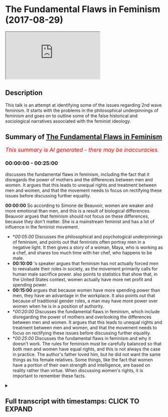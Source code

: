 # The Fundamental Flaws in Feminism (2017-08-29)

<iframe loading='lazy' src='https://www.youtube.com/embed/IKhIeCF1kPY'></iframe>

## Description

This talk is an attempt at identifying some of the issues regarding 2nd wave feminism. It starts with the problems in the  philosophical underpinnings of feminism and goes on to outline some of the false historical and sociological narratives associated with the feminist ideology.

## Summary of [The Fundamental Flaws in Feminism](https://www.youtube.com/watch?v=IKhIeCF1kPY)


*<span style="color:red; font-size:125%">This summary is AI generated - there may be inaccuracies</span>. [](/)*

### <a onclick="modifyYTiframeseektime('0')">00:00:00</a> - <a onclick="modifyYTiframeseektime('1500')">00:25:00</a>

 discusses the fundamental flaws in feminism, including the fact that it disregards the power of mothers and the differences between men and women. It argues that this leads to unequal rights and treatment between men and women, and that the movement needs to focus on rectifying these issues before discussing further equality.

**<a onclick="modifyYTiframeseektime('0')">00:00:00</a>** So according to Simone de Beauvoir, women are weaker and more emotional than men, and this is a result of biological differences. Beauvoir argues that feminism should not focus on these differences, because they don't matter. She is a mainstream feminist and has a lot of influence in the feminist movement.
* **<a onclick="modifyYTiframeseektime('300')">00:05:00</a>* Discusses the philosophical and psychological underpinnings of feminism, and points out that feminists often portray men in a negative light. It then gives a story of a woman, Maya, who is working as a chef, and shares too much time with her chef, who happens to be male.
* **<a onclick="modifyYTiframeseektime('600')">00:10:00</a>** 's speaker argues that feminism has not actually forced men to reevaluate their roles in society, as the movement primarily calls for human male sacrifice power. also points to statistics that show that, in the United States context, women actually have more net profit and spending power.
* **<a onclick="modifyYTiframeseektime('900')">00:15:00</a>**  argues that because women have more spending power than men, they have an advantage in the workplace. It also points out that because of traditional gender roles, a man may have more power over women when he is in a position of authority.
* **<a onclick="modifyYTiframeseektime('1200')">00:20:00</a>* Discusses the fundamental flaws in feminism, which include disregarding the power of mothers and overlooking the differences between men and women. It argues that this leads to unequal rights and treatment between men and women, and that the movement needs to focus on rectifying these issues before discussing further equality.
* **<a onclick="modifyYTiframeseektime('1500')">00:25:00</a>* Discusses the fundamental flaws in feminism and why it doesn't work. The rules for feminism must be carefully balanced so that both men and women have equal rights, and this is not always the case in practice. The author's father loved him, but he did not want the same things as his female relatives. Some things, like the fact that women have a portion of their own strength and intelligence, are based on reality rather than virtue. When discussing women's rights, it is important to remember these facts.

<details><summary><h2>Full transcript with timestamps: CLICK TO EXPAND</h2></summary>

<a onclick="modifyYTiframeseektime('3')">0:00:03</a> so me also that he would you be  
<a onclick="modifyYTiframeseektime('9')">0:00:09</a> Authority Sweden is the most we're here  
<a onclick="modifyYTiframeseektime('13')">0:00:13</a> in Sweden obviously and it's the most  
<a onclick="modifyYTiframeseektime('15')">0:00:15</a> feministic country in the world  
<a onclick="modifyYTiframeseektime('17')">0:00:17</a> according to statistics let me just do  
<a onclick="modifyYTiframeseektime('18')">0:00:18</a> this as a matter of try to see what's  
<a onclick="modifyYTiframeseektime('22')">0:00:22</a> going on here put your hands up with  
<a onclick="modifyYTiframeseektime('24')">0:00:24</a> your families let's just okay let's get  
<a onclick="modifyYTiframeseektime('35')">0:00:35</a> started but I'm gonna read something out  
<a onclick="modifyYTiframeseektime('37')">0:00:37</a> ladies and gentlemen and we'll read  
<a onclick="modifyYTiframeseektime('40')">0:00:40</a> something now what I want you guys to do  
<a onclick="modifyYTiframeseektime('43')">0:00:43</a> are we to pay attention and I want you  
<a onclick="modifyYTiframeseektime('47')">0:00:47</a> to tell me whether you think what I'm  
<a onclick="modifyYTiframeseektime('49')">0:00:49</a> about to read out is sexist or not yeah  
<a onclick="modifyYTiframeseektime('52')">0:00:52</a> according to feminism are put into your  
<a onclick="modifyYTiframeseektime('53')">0:00:53</a> belief of feminism if you think I'm  
<a onclick="modifyYTiframeseektime('56')">0:00:56</a> about to read out a second story read  
<a onclick="modifyYTiframeseektime('57')">0:00:57</a> out if I say woman is more emotional  
<a onclick="modifyYTiframeseektime('63')">0:01:03</a> woman is more emotional nervous and  
<a onclick="modifyYTiframeseektime('67')">0:01:07</a> irritable and usually can manifest  
<a onclick="modifyYTiframeseektime('70')">0:01:10</a> serious psychological problems woman  
<a onclick="modifyYTiframeseektime('75')">0:01:15</a> have hormones which mean they are more  
<a onclick="modifyYTiframeseektime('77')">0:01:17</a> which way they have more stability and  
<a onclick="modifyYTiframeseektime('80')">0:01:20</a> less control make them more emotional  
<a onclick="modifyYTiframeseektime('83')">0:01:23</a> which is directly linked to vascular  
<a onclick="modifyYTiframeseektime('85')">0:01:25</a> variations palpitations redness and so  
<a onclick="modifyYTiframeseektime('89')">0:01:29</a> on and they are thus subject to  
<a onclick="modifyYTiframeseektime('91')">0:01:31</a> convulsive attacks Tears  
<a onclick="modifyYTiframeseektime('93')">0:01:33</a> nervous laughter hysterics woman is  
<a onclick="modifyYTiframeseektime('96')">0:01:36</a> weaker than man she has less muscular  
<a onclick="modifyYTiframeseektime('100')">0:01:40</a> strength fewer red blood cells a lesser  
<a onclick="modifyYTiframeseektime('103')">0:01:43</a> respiratory capacity she runs less  
<a onclick="modifyYTiframeseektime('106')">0:01:46</a> quickly lift  
<a onclick="modifyYTiframeseektime('108')">0:01:48</a> heavy weights there is practically no  
<a onclick="modifyYTiframeseektime('110')">0:01:50</a> sport in which she can compete with him  
<a onclick="modifyYTiframeseektime('113')">0:01:53</a> she cannot enter a fight with a man  
<a onclick="modifyYTiframeseektime('117')">0:01:57</a> added to that is instability lack of  
<a onclick="modifyYTiframeseektime('120')">0:02:00</a> control and fragility that we discussed  
<a onclick="modifyYTiframeseektime('125')">0:02:05</a> these are facts her grasp of the world  
<a onclick="modifyYTiframeseektime('129')">0:02:09</a> is thus more limited  
<a onclick="modifyYTiframeseektime('133')">0:02:13</a> chassé less firmness and perseverance in  
<a onclick="modifyYTiframeseektime('136')">0:02:16</a> the projects that she is also less able  
<a onclick="modifyYTiframeseektime('139')">0:02:19</a> to carry out my sense of my business  
<a onclick="modifyYTiframeseektime('142')">0:02:22</a> it sounds one as be honest it sounds  
<a onclick="modifyYTiframeseektime('145')">0:02:25</a> from a feministic perspective very  
<a onclick="modifyYTiframeseektime('147')">0:02:27</a> sexist but when you see who wrote this  
<a onclick="modifyYTiframeseektime('150')">0:02:30</a> it becomes quite interesting because the  
<a onclick="modifyYTiframeseektime('153')">0:02:33</a> person who wrote these things is Simone  
<a onclick="modifyYTiframeseektime('157')">0:02:37</a> de Beauvoir who wrote a book called the  
<a onclick="modifyYTiframeseektime('159')">0:02:39</a> second sex which is a French book which  
<a onclick="modifyYTiframeseektime('161')">0:02:41</a> is translated into many different  
<a onclick="modifyYTiframeseektime('163')">0:02:43</a> languages in 1949 sure Isis from page 42  
<a onclick="modifyYTiframeseektime('167')">0:02:47</a> to 46 47 you can look at this yourself  
<a onclick="modifyYTiframeseektime('169')">0:02:49</a> she's a feminist in fact not only any  
<a onclick="modifyYTiframeseektime('170')">0:02:50</a> feminists and not radical feminists for  
<a onclick="modifyYTiframeseektime('173')">0:02:53</a> she is a mainstream feminist which not  
<a onclick="modifyYTiframeseektime('177')">0:02:57</a> only laid the groundwork for other  
<a onclick="modifyYTiframeseektime('182')">0:03:02</a> feminists to come but she led thus the  
<a onclick="modifyYTiframeseektime('186')">0:03:06</a> erotic one philosophical underpinnings  
<a onclick="modifyYTiframeseektime('188')">0:03:08</a> of you could say even all of feminism in  
<a onclick="modifyYTiframeseektime('191')">0:03:11</a> a second way she is very very  
<a onclick="modifyYTiframeseektime('193')">0:03:13</a> influential in the feminist movement so  
<a onclick="modifyYTiframeseektime('195')">0:03:15</a> why would she say these things I mean it  
<a onclick="modifyYTiframeseektime('197')">0:03:17</a> sounds like she's going against women in  
<a onclick="modifyYTiframeseektime('199')">0:03:19</a> if I said this as a man and not promised  
<a onclick="modifyYTiframeseektime('202')">0:03:22</a> or qualified the fact that it was a  
<a onclick="modifyYTiframeseektime('204')">0:03:24</a> woman who said it was actually a main  
<a onclick="modifyYTiframeseektime('206')">0:03:26</a> feminist I could be attacked but the  
<a onclick="modifyYTiframeseektime('209')">0:03:29</a> reason why she says this and her  
<a onclick="modifyYTiframeseektime('211')">0:03:31</a> argument is as follows am how argument  
<a onclick="modifyYTiframeseektime('216')">0:03:36</a> is yes and this is the argument of  
<a onclick="modifyYTiframeseektime('218')">0:03:38</a> feminism okay the argument is yes there  
<a onclick="modifyYTiframeseektime('222')">0:03:42</a> are biological differences between men  
<a onclick="modifyYTiframeseektime('224')">0:03:44</a> and women we agree men are stronger  
<a onclick="modifyYTiframeseektime('226')">0:03:46</a> women are more emotional we understand  
<a onclick="modifyYTiframeseektime('229')">0:03:49</a> that for the most part is a true  
<a onclick="modifyYTiframeseektime('231')">0:03:51</a> statement she says we know that but her  
<a onclick="modifyYTiframeseektime('233')">0:03:53</a> argument is as follows ladies and  
<a onclick="modifyYTiframeseektime('234')">0:03:54</a> gentlemen you must know the  
<a onclick="modifyYTiframeseektime('237')">0:03:57</a> or feminism especially second wave  
<a onclick="modifyYTiframeseektime('239')">0:03:59</a> feminism the argument yes there are  
<a onclick="modifyYTiframeseektime('241')">0:04:01</a> differences however it doesn't matter  
<a onclick="modifyYTiframeseektime('246')">0:04:06</a> this is basically the other and why  
<a onclick="modifyYTiframeseektime('249')">0:04:09</a> doesn't it matter okay  
<a onclick="modifyYTiframeseektime('250')">0:04:10</a> the feminists will argue and this is  
<a onclick="modifyYTiframeseektime('253')">0:04:13</a> exactly her argument there is and this  
<a onclick="modifyYTiframeseektime('255')">0:04:15</a> is going to be a little bit complicated  
<a onclick="modifyYTiframeseektime('257')">0:04:17</a> but try your best to understand okay  
<a onclick="modifyYTiframeseektime('260')">0:04:20</a> try your best understand in philosophy  
<a onclick="modifyYTiframeseektime('263')">0:04:23</a> there's something called existentialism  
<a onclick="modifyYTiframeseektime('265')">0:04:25</a> and there's something called  
<a onclick="modifyYTiframeseektime('267')">0:04:27</a> essentialism okay so complicated  
<a onclick="modifyYTiframeseektime('270')">0:04:30</a> essentialism is the fact that you have  
<a onclick="modifyYTiframeseektime('274')">0:04:34</a> certain characteristics  
<a onclick="modifyYTiframeseektime('275')">0:04:35</a> it could be biological it could be  
<a onclick="modifyYTiframeseektime('277')">0:04:37</a> spiritual it could be whatever  
<a onclick="modifyYTiframeseektime('279')">0:04:39</a> characteristics that are part of you as  
<a onclick="modifyYTiframeseektime('281')">0:04:41</a> a human being  
<a onclick="modifyYTiframeseektime('281')">0:04:41</a> and your function is a result of those  
<a onclick="modifyYTiframeseektime('286')">0:04:46</a> things which are endowed to you they're  
<a onclick="modifyYTiframeseektime('288')">0:04:48</a> things that you have yet exist actualism  
<a onclick="modifyYTiframeseektime('292')">0:04:52</a> is the idea that you have to kind of  
<a onclick="modifyYTiframeseektime('294')">0:04:54</a> make your own purpose in life  
<a onclick="modifyYTiframeseektime('296')">0:04:56</a> this objective is your purpose in life  
<a onclick="modifyYTiframeseektime('298')">0:04:58</a> yeah so essentialism is that you act  
<a onclick="modifyYTiframeseektime('301')">0:05:01</a> according to what your your composition  
<a onclick="modifyYTiframeseektime('304')">0:05:04</a> is your essential composition and  
<a onclick="modifyYTiframeseektime('307')">0:05:07</a> existentialism as you make your own  
<a onclick="modifyYTiframeseektime('309')">0:05:09</a> purpose you make your own subjective  
<a onclick="modifyYTiframeseektime('311')">0:05:11</a> purpose and this is especially on Paul  
<a onclick="modifyYTiframeseektime('315')">0:05:15</a> Sartre exists tension is among other  
<a onclick="modifyYTiframeseektime('316')">0:05:16</a> people the feminist movement and the  
<a onclick="modifyYTiframeseektime('320')">0:05:20</a> philosophy the philosophy of feminism is  
<a onclick="modifyYTiframeseektime('323')">0:05:23</a> based really on intersectionality which  
<a onclick="modifyYTiframeseektime('324')">0:05:24</a> means we don't care about the  
<a onclick="modifyYTiframeseektime('326')">0:05:26</a> differences between man and woman for  
<a onclick="modifyYTiframeseektime('328')">0:05:28</a> the most part which are biological or  
<a onclick="modifyYTiframeseektime('331')">0:05:31</a> emotional or psychological despite those  
<a onclick="modifyYTiframeseektime('333')">0:05:33</a> differences there should be equality  
<a onclick="modifyYTiframeseektime('335')">0:05:35</a> gender status understanding yet despite  
<a onclick="modifyYTiframeseektime('339')">0:05:39</a> those differences there should be  
<a onclick="modifyYTiframeseektime('340')">0:05:40</a> equality but the question will come  
<a onclick="modifyYTiframeseektime('342')">0:05:42</a> first question we have a right to ask as  
<a onclick="modifyYTiframeseektime('344')">0:05:44</a> critical thinkers never write to us as  
<a onclick="modifyYTiframeseektime('347')">0:05:47</a> question why why should we follow  
<a onclick="modifyYTiframeseektime('352')">0:05:52</a> something subjective and why should we  
<a onclick="modifyYTiframeseektime('357')">0:05:57</a> disregard the essential properties of  
<a onclick="modifyYTiframeseektime('359')">0:05:59</a> things why should we disregard the  
<a onclick="modifyYTiframeseektime('361')">0:06:01</a> differences between men and women  
<a onclick="modifyYTiframeseektime('363')">0:06:03</a> why what proof do you have of that  
<a onclick="modifyYTiframeseektime('365')">0:06:05</a> what's the reason for that what's the  
<a onclick="modifyYTiframeseektime('367')">0:06:07</a> logic behind it and there are questions  
<a onclick="modifyYTiframeseektime('372')">0:06:12</a> that you could ask wouldn't it mean you  
<a onclick="modifyYTiframeseektime('374')">0:06:14</a> can ask is it the case is it possible  
<a onclick="modifyYTiframeseektime('376')">0:06:16</a> that when you strip men and women from  
<a onclick="modifyYTiframeseektime('379')">0:06:19</a> Delos a paternal / maternal instinct  
<a onclick="modifyYTiframeseektime('381')">0:06:21</a> meaning a man's what psychological of to  
<a onclick="modifyYTiframeseektime('385')">0:06:25</a> be a father or mother's want to be a  
<a onclick="modifyYTiframeseektime('387')">0:06:27</a> mother and you strip them away from  
<a onclick="modifyYTiframeseektime('389')">0:06:29</a> these notions would that have an effect  
<a onclick="modifyYTiframeseektime('391')">0:06:31</a> on them cycling these are saying if  
<a onclick="modifyYTiframeseektime('395')">0:06:35</a> you're saying that children sorry if  
<a onclick="modifyYTiframeseektime('398')">0:06:38</a> you're saying that your essence your  
<a onclick="modifyYTiframeseektime('400')">0:06:40</a> biological essence is not really we  
<a onclick="modifyYTiframeseektime('402')">0:06:42</a> don't care about it so long as equality  
<a onclick="modifyYTiframeseektime('405')">0:06:45</a> is oh so much footage is concerned the  
<a onclick="modifyYTiframeseektime('407')">0:06:47</a> question is why  
<a onclick="modifyYTiframeseektime('408')">0:06:48</a> now here's another point de Beauvoir the  
<a onclick="modifyYTiframeseektime('412')">0:06:52</a> same woman  
<a onclick="modifyYTiframeseektime('412')">0:06:52</a> and this is why personally I cannot  
<a onclick="modifyYTiframeseektime('415')">0:06:55</a> identify with feminism I'll tell you the  
<a onclick="modifyYTiframeseektime('417')">0:06:57</a> reason because of these things she  
<a onclick="modifyYTiframeseektime('420')">0:07:00</a> paints a picture of males men males not  
<a onclick="modifyYTiframeseektime('424')">0:07:04</a> just males in the human species but  
<a onclick="modifyYTiframeseektime('426')">0:07:06</a> males everywhere as actually inheriting  
<a onclick="modifyYTiframeseektime('430')">0:07:10</a> a kind of original sin or finger man let  
<a onclick="modifyYTiframeseektime('432')">0:07:12</a> me say where she writes talking about  
<a onclick="modifyYTiframeseektime('435')">0:07:15</a> mammals she goes the most concrete and  
<a onclick="modifyYTiframeseektime('437')">0:07:17</a> most individual life life is found in  
<a onclick="modifyYTiframeseektime('439')">0:07:19</a> mammals the split of the two vital  
<a onclick="modifyYTiframeseektime('440')">0:07:20</a> moments maintaining and creating takes  
<a onclick="modifyYTiframeseektime('442')">0:07:22</a> place definitively in the separation of  
<a onclick="modifyYTiframeseektime('443')">0:07:23</a> the sexes it is branching out and  
<a onclick="modifyYTiframeseektime('445')">0:07:25</a> considering marching out only in  
<a onclick="modifyYTiframeseektime('448')">0:07:28</a> vertebrates the mothers has the closest  
<a onclick="modifyYTiframeseektime('450')">0:07:30</a> connection to her offspring while the  
<a onclick="modifyYTiframeseektime('451')">0:07:31</a> father is more interested the whole  
<a onclick="modifyYTiframeseektime('454')">0:07:34</a> organism of the female is adapted to and  
<a onclick="modifyYTiframeseektime('456')">0:07:36</a> determined by the servitude of maternity  
<a onclick="modifyYTiframeseektime('458')">0:07:38</a> while sexual promotive is the interest  
<a onclick="modifyYTiframeseektime('459')">0:07:39</a> of the male mimicking Annie she say  
<a onclick="modifyYTiframeseektime('462')">0:07:42</a> males by nature wanted to an email by  
<a onclick="modifyYTiframeseektime('464')">0:07:44</a> nature not just human beings but  
<a onclick="modifyYTiframeseektime('466')">0:07:46</a> generally they want to they're by nature  
<a onclick="modifyYTiframeseektime('469')">0:07:49</a> yeah dominating they put women in  
<a onclick="modifyYTiframeseektime('472')">0:07:52</a> servitude positions we have to change  
<a onclick="modifyYTiframeseektime('474')">0:07:54</a> that you understand so what we have to  
<a onclick="modifyYTiframeseektime('477')">0:07:57</a> accept as men if you want to be  
<a onclick="modifyYTiframeseektime('478')">0:07:58</a> now you have to accept that you are born  
<a onclick="modifyYTiframeseektime('481')">0:08:01</a> as an oppressor by nature you're born as  
<a onclick="modifyYTiframeseektime('485')">0:08:05</a> a bad man just by virtue of being a male  
<a onclick="modifyYTiframeseektime('489')">0:08:09</a> that you have a prerogative  
<a onclick="modifyYTiframeseektime('491')">0:08:11</a> which means you you're going to want to  
<a onclick="modifyYTiframeseektime('492')">0:08:12</a> suppress a woman and in whatever which  
<a onclick="modifyYTiframeseektime('495')">0:08:15</a> way this is the kind of thing that  
<a onclick="modifyYTiframeseektime('497')">0:08:17</a> Simone de Beauvoir is trying to espouse  
<a onclick="modifyYTiframeseektime('499')">0:08:19</a> so the question here really is is this  
<a onclick="modifyYTiframeseektime('503')">0:08:23</a> substantiated psychologically  
<a onclick="modifyYTiframeseektime('506')">0:08:26</a> philosophically emotionally and  
<a onclick="modifyYTiframeseektime('507')">0:08:27</a> economically another thing could be this  
<a onclick="modifyYTiframeseektime('510')">0:08:30</a> and this is something I really want to  
<a onclick="modifyYTiframeseektime('511')">0:08:31</a> work because we talked about number one  
<a onclick="modifyYTiframeseektime('513')">0:08:33</a> the philosophical underpinnings of  
<a onclick="modifyYTiframeseektime('515')">0:08:35</a> feminism and the psychological  
<a onclick="modifyYTiframeseektime('517')">0:08:37</a> ramifications of it but a secondary  
<a onclick="modifyYTiframeseektime('519')">0:08:39</a> question are you guys with me yeah a  
<a onclick="modifyYTiframeseektime('522')">0:08:42</a> secondary question is has feminism  
<a onclick="modifyYTiframeseektime('525')">0:08:45</a> misinterpreted history come tell me so  
<a onclick="modifyYTiframeseektime('529')">0:08:49</a> yourself ma'am I want you to I'm gonna  
<a onclick="modifyYTiframeseektime('530')">0:08:50</a> give you a story let's make this total  
<a onclick="modifyYTiframeseektime('533')">0:08:53</a> more the story before we make the story  
<a onclick="modifyYTiframeseektime('536')">0:08:56</a> I want to say something one of the  
<a onclick="modifyYTiframeseektime('537')">0:08:57</a> things that feminism says and if you  
<a onclick="modifyYTiframeseektime('539')">0:08:59</a> look at almost any book of the second  
<a onclick="modifyYTiframeseektime('541')">0:09:01</a> wave one thing is common which is that  
<a onclick="modifyYTiframeseektime('544')">0:09:04</a> mothers wives their servants or slaves  
<a onclick="modifyYTiframeseektime('547')">0:09:07</a> Simone Simone de Beauvoir actually pulls  
<a onclick="modifyYTiframeseektime('550')">0:09:10</a> them slaves if you're a mother or if  
<a onclick="modifyYTiframeseektime('552')">0:09:12</a> you're a wife you are safe yes why  
<a onclick="modifyYTiframeseektime('555')">0:09:15</a> because you're in the house yeah you're  
<a onclick="modifyYTiframeseektime('558')">0:09:18</a> doing all the work of that man all right  
<a onclick="modifyYTiframeseektime('560')">0:09:20</a> good you're cooking for him you're  
<a onclick="modifyYTiframeseektime('562')">0:09:22</a> cleaning for him you know getting paid  
<a onclick="modifyYTiframeseektime('563')">0:09:23</a> for it okay you're a slave you're  
<a onclick="modifyYTiframeseektime('566')">0:09:26</a> looking after his children  
<a onclick="modifyYTiframeseektime('568')">0:09:28</a> you are a slave this is the feminist  
<a onclick="modifyYTiframeseektime('571')">0:09:31</a> narrative okay let me give you a story  
<a onclick="modifyYTiframeseektime('576')">0:09:36</a> imagine we have a woman what's the  
<a onclick="modifyYTiframeseektime('578')">0:09:38</a> popular Swedish name for almond given  
<a onclick="modifyYTiframeseektime('586')">0:09:46</a> that let's go with the chef's preference  
<a onclick="modifyYTiframeseektime('588')">0:09:48</a> is this actually alright come on Maya  
<a onclick="modifyYTiframeseektime('591')">0:09:51</a> and I share too much time with this  
<a onclick="modifyYTiframeseektime('603')">0:10:03</a> guy's so I'm is a popular feminist name  
<a onclick="modifyYTiframeseektime('612')">0:10:12</a> woman's name let's say you guys okay  
<a onclick="modifyYTiframeseektime('615')">0:10:15</a> listen to this I know she's at home now  
<a onclick="modifyYTiframeseektime('619')">0:10:19</a> yeah she has a husband and feels obliged  
<a onclick="modifyYTiframeseektime('624')">0:10:24</a> and in this context is a story should to  
<a onclick="modifyYTiframeseektime('627')">0:10:27</a> go out and work for her husband she has  
<a onclick="modifyYTiframeseektime('630')">0:10:30</a> to make the money in the house yeah the  
<a onclick="modifyYTiframeseektime('632')">0:10:32</a> husband stays home his name is Oliver  
<a onclick="modifyYTiframeseektime('635')">0:10:35</a> okay Oliver stays at home and Isaac is  
<a onclick="modifyYTiframeseektime('643')">0:10:43</a> the one who's making the money yes she  
<a onclick="modifyYTiframeseektime('646')">0:10:46</a> spends the money on her husband and the  
<a onclick="modifyYTiframeseektime('648')">0:10:48</a> children okay now a big siren is there  
<a onclick="modifyYTiframeseektime('656')">0:10:56</a> yeah and it is a big servant and it says  
<a onclick="modifyYTiframeseektime('658')">0:10:58</a> that there is a war going on and a lot  
<a onclick="modifyYTiframeseektime('662')">0:11:02</a> has to go out and all of the women and  
<a onclick="modifyYTiframeseektime('665')">0:11:05</a> society have to go out by force and  
<a onclick="modifyYTiframeseektime('667')">0:11:07</a> fight for the lives of the men okay they  
<a onclick="modifyYTiframeseektime('672')">0:11:12</a> have to go out she has to go and fight  
<a onclick="modifyYTiframeseektime('674')">0:11:14</a> for the lives of the men by force not  
<a onclick="modifyYTiframeseektime('676')">0:11:16</a> just as not an option she has to fight  
<a onclick="modifyYTiframeseektime('678')">0:11:18</a> for them Anna works in a coal mining  
<a onclick="modifyYTiframeseektime('681')">0:11:21</a> place you know the coal mining when you  
<a onclick="modifyYTiframeseektime('683')">0:11:23</a> go underneath and you train and every  
<a onclick="modifyYTiframeseektime('685')">0:11:25</a> time man is in that place rocks day for  
<a onclick="modifyYTiframeseektime('689')">0:11:29</a> me Anna they fought you know big rocks  
<a onclick="modifyYTiframeseektime('693')">0:11:33</a> so Anna's everyday she's at risk of  
<a onclick="modifyYTiframeseektime('695')">0:11:35</a> death anna has a friend called Lizzie  
<a onclick="modifyYTiframeseektime('699')">0:11:39</a> and she works in a garbage you know  
<a onclick="modifyYTiframeseektime('702')">0:11:42</a> cleaning garbage and she has lots of  
<a onclick="modifyYTiframeseektime('705')">0:11:45</a> problems hernia this  
<a onclick="modifyYTiframeseektime('708')">0:11:48</a> Anna goes back to her husband Oliver and  
<a onclick="modifyYTiframeseektime('712')">0:11:52</a> Oliver says to Haman you know I believe  
<a onclick="modifyYTiframeseektime('715')">0:11:55</a> I'm a slave in this relationship you  
<a onclick="modifyYTiframeseektime('719')">0:11:59</a> know you have all the power you're going  
<a onclick="modifyYTiframeseektime('724')">0:12:04</a> out there making all the money and you  
<a onclick="modifyYTiframeseektime('730')">0:12:10</a> have all the power  
<a onclick="modifyYTiframeseektime('731')">0:12:11</a> I'm a slave but then Anna says listen  
<a onclick="modifyYTiframeseektime('738')">0:12:18</a> actually I don't think that's right I  
<a onclick="modifyYTiframeseektime('740')">0:12:20</a> risk my life for this family how many  
<a onclick="modifyYTiframeseektime('743')">0:12:23</a> wars have we gone through I nearly died  
<a onclick="modifyYTiframeseektime('746')">0:12:26</a> in war Anna says and it goes on to say  
<a onclick="modifyYTiframeseektime('750')">0:12:30</a> the reason why I haven't got the finger  
<a onclick="modifyYTiframeseektime('752')">0:12:32</a> is because it was blown up by the enemy  
<a onclick="modifyYTiframeseektime('754')">0:12:34</a> in war Anna continues and Anna says in  
<a onclick="modifyYTiframeseektime('762')">0:12:42</a> fact all the money I make almost of at  
<a onclick="modifyYTiframeseektime('766')">0:12:46</a> least goes to you and the kids so how  
<a onclick="modifyYTiframeseektime('769')">0:12:49</a> can you be calling me a slave Oliver  
<a onclick="modifyYTiframeseektime('772')">0:12:52</a> when it's more likely that I am the  
<a onclick="modifyYTiframeseektime('774')">0:12:54</a> slave Anna says I'm giving you all my  
<a onclick="modifyYTiframeseektime('780')">0:13:00</a> money most of my money and I come home  
<a onclick="modifyYTiframeseektime('785')">0:13:05</a> try it because I've lifted lots of heavy  
<a onclick="modifyYTiframeseektime('787')">0:13:07</a> stuff and you're telling me that you're  
<a onclick="modifyYTiframeseektime('789')">0:13:09</a> my slave if you're a slave to me  
<a onclick="modifyYTiframeseektime('791')">0:13:11</a> how does that even make sense I'm the  
<a onclick="modifyYTiframeseektime('793')">0:13:13</a> one doing all the work in this  
<a onclick="modifyYTiframeseektime('794')">0:13:14</a> relationship Solomon says no y'all doing  
<a onclick="modifyYTiframeseektime('799')">0:13:19</a> all the work and he has got point look  
<a onclick="modifyYTiframeseektime('800')">0:13:20</a> I'm not looking after the kids I'm doing  
<a onclick="modifyYTiframeseektime('803')">0:13:23</a> a bill cleaning and cooking yeah for  
<a onclick="modifyYTiframeseektime('805')">0:13:25</a> some didn't work so I'm Suzy I  
<a onclick="modifyYTiframeseektime('806')">0:13:26</a> appreciate actually you're right what I  
<a onclick="modifyYTiframeseektime('810')">0:13:30</a> just described him I've described the  
<a onclick="modifyYTiframeseektime('813')">0:13:33</a> reality of the feminist movement whereby  
<a onclick="modifyYTiframeseektime('816')">0:13:36</a> the feminist movement has forced us to  
<a onclick="modifyYTiframeseektime('819')">0:13:39</a> reevaluate the roles of women in society  
<a onclick="modifyYTiframeseektime('824')">0:13:44</a> but has not forced us to reevaluate the  
<a onclick="modifyYTiframeseektime('827')">0:13:47</a> roles of men in society  
<a onclick="modifyYTiframeseektime('832')">0:13:52</a> the feminist movement is a movement  
<a onclick="modifyYTiframeseektime('834')">0:13:54</a> which calls human male sacrifice power  
<a onclick="modifyYTiframeseektime('841')">0:14:01</a> there's an interesting book written by  
<a onclick="modifyYTiframeseektime('844')">0:14:04</a> his name is Warren Ferran and he wrote  
<a onclick="modifyYTiframeseektime('848')">0:14:08</a> the myth of male power a lot of the  
<a onclick="modifyYTiframeseektime('849')">0:14:09</a> statistics indicate why I'm saying him  
<a onclick="modifyYTiframeseektime('852')">0:14:12</a> whorl  
<a onclick="modifyYTiframeseektime('853')">0:14:13</a> farad he says in the book that according  
<a onclick="modifyYTiframeseektime('857')">0:14:17</a> to his research she wrote this book in  
<a onclick="modifyYTiframeseektime('858')">0:14:18</a> 93 and then in 2001 he kind of done a  
<a onclick="modifyYTiframeseektime('860')">0:14:20</a> second copy whatever so he's constantly  
<a onclick="modifyYTiframeseektime('862')">0:14:22</a> looking at the statistics he says first  
<a onclick="modifyYTiframeseektime('865')">0:14:25</a> and foremost men if you look at okay  
<a onclick="modifyYTiframeseektime('869')">0:14:29</a> because feminists will say but looked as  
<a onclick="modifyYTiframeseektime('870')">0:14:30</a> a gender gap it men make more than women  
<a onclick="modifyYTiframeseektime('872')">0:14:32</a> in work and this has lots of problems he  
<a onclick="modifyYTiframeseektime('875')">0:14:35</a> says this is not true and you know why  
<a onclick="modifyYTiframeseektime('876')">0:14:36</a> he says it's not true he says you're  
<a onclick="modifyYTiframeseektime('878')">0:14:38</a> comparing the wrong things why are you  
<a onclick="modifyYTiframeseektime('879')">0:14:39</a> comparing the fact that a man is making  
<a onclick="modifyYTiframeseektime('883')">0:14:43</a> more than a woman as a gross income and  
<a onclick="modifyYTiframeseektime('885')">0:14:45</a> not comparing the fact that women have  
<a onclick="modifyYTiframeseektime('889')">0:14:49</a> more as net profit and spending money  
<a onclick="modifyYTiframeseektime('891')">0:14:51</a> and he said using statistics and his  
<a onclick="modifyYTiframeseektime('894')">0:14:54</a> books and he confides in his and knows  
<a onclick="modifyYTiframeseektime('895')">0:14:55</a> of his books that actually the United  
<a onclick="modifyYTiframeseektime('897')">0:14:57</a> States context a woman have more net  
<a onclick="modifyYTiframeseektime('900')">0:15:00</a> spending power than men factor have  
<a onclick="modifyYTiframeseektime('902')">0:15:02</a> fourteen thousand pounds per year  
<a onclick="modifyYTiframeseektime('903')">0:15:03</a> fourteen thousand dollars between and  
<a onclick="modifyYTiframeseektime('905')">0:15:05</a> men have ten thousand so he shows that  
<a onclick="modifyYTiframeseektime('908')">0:15:08</a> even if you go now to anymore that the  
<a onclick="modifyYTiframeseektime('912')">0:15:12</a> majority of the world is tailoring  
<a onclick="modifyYTiframeseektime('914')">0:15:14</a> woman's preferences why because women  
<a onclick="modifyYTiframeseektime('917')">0:15:17</a> have more spending power so that repeat  
<a onclick="modifyYTiframeseektime('919')">0:15:19</a> the people the advertisers and the  
<a onclick="modifyYTiframeseektime('920')">0:15:20</a> companies they have to facilitate for  
<a onclick="modifyYTiframeseektime('923')">0:15:23</a> women in otherwise he says women are too  
<a onclick="modifyYTiframeseektime('925')">0:15:25</a> big businesses like bosses because they  
<a onclick="modifyYTiframeseektime('929')">0:15:29</a> are shaping spending habits and shaping  
<a onclick="modifyYTiframeseektime('933')">0:15:33</a> the products are being sold because  
<a onclick="modifyYTiframeseektime('937')">0:15:37</a> obviously demand equals supply did the  
<a onclick="modifyYTiframeseektime('939')">0:15:39</a> supply of this is economics it's basic  
<a onclick="modifyYTiframeseektime('941')">0:15:41</a> economics and he says also that the  
<a onclick="modifyYTiframeseektime('945')">0:15:45</a> draft distorted him up into drugs or the  
<a onclick="modifyYTiframeseektime('948')">0:15:48</a> obligatory military service if it had  
<a onclick="modifyYTiframeseektime('951')">0:15:51</a> been imposed upon women every feminist  
<a onclick="modifyYTiframeseektime('953')">0:15:53</a> would say this is something  
<a onclick="modifyYTiframeseektime('954')">0:15:54</a> cannot be tolerated because why happen  
<a onclick="modifyYTiframeseektime('957')">0:15:57</a> you force women to fight like me just in  
<a onclick="modifyYTiframeseektime('959')">0:15:59</a> the same way I would argue that you can  
<a onclick="modifyYTiframeseektime('961')">0:16:01</a> force men to do that for all of  
<a onclick="modifyYTiframeseektime('964')">0:16:04</a> civilization and all of the countries of  
<a onclick="modifyYTiframeseektime('966')">0:16:06</a> humanity I don't know one country in the  
<a onclick="modifyYTiframeseektime('969')">0:16:09</a> whole of human history which has forced  
<a onclick="modifyYTiframeseektime('972')">0:16:12</a> women to fight and die for men I don't  
<a onclick="modifyYTiframeseektime('975')">0:16:15</a> know our country no one and you can  
<a onclick="modifyYTiframeseektime('979')">0:16:19</a> compare this with slavery well lie if  
<a onclick="modifyYTiframeseektime('982')">0:16:22</a> anything is going to be slavery is this  
<a onclick="modifyYTiframeseektime('984')">0:16:24</a> slaves black slaves that worked in  
<a onclick="modifyYTiframeseektime('987')">0:16:27</a> American cotton picking farms picking  
<a onclick="modifyYTiframeseektime('990')">0:16:30</a> cotton and risking their lives are more  
<a onclick="modifyYTiframeseektime('992')">0:16:32</a> closely correlated to those men in war  
<a onclick="modifyYTiframeseektime('995')">0:16:35</a> who are dying for the future of their  
<a onclick="modifyYTiframeseektime('997')">0:16:37</a> countries which means that their women  
<a onclick="modifyYTiframeseektime('999')">0:16:39</a> and children will be protected there is  
<a onclick="modifyYTiframeseektime('1001')">0:16:41</a> more of a parallel with men's and men's  
<a onclick="modifyYTiframeseektime('1004')">0:16:44</a> jobs and occupations in slavery than  
<a onclick="modifyYTiframeseektime('1006')">0:16:46</a> there is with women's in slavery because  
<a onclick="modifyYTiframeseektime('1007')">0:16:47</a> there's more hazardous occupations 99%  
<a onclick="modifyYTiframeseektime('1010')">0:16:50</a> of hazardous occupations according to  
<a onclick="modifyYTiframeseektime('1012')">0:16:52</a> him 99% of 99% of hazardous occupations  
<a onclick="modifyYTiframeseektime('1022')">0:17:02</a> are occupied by men I want you to think  
<a onclick="modifyYTiframeseektime('1024')">0:17:04</a> about one thing in this way says in the  
<a onclick="modifyYTiframeseektime('1025')">0:17:05</a> book he says think about the fact that  
<a onclick="modifyYTiframeseektime('1027')">0:17:07</a> women occupy about 99 percent of safe  
<a onclick="modifyYTiframeseektime('1030')">0:17:10</a> occupations likes being a secretary yeah  
<a onclick="modifyYTiframeseektime('1033')">0:17:13</a> most as put into him in American context  
<a onclick="modifyYTiframeseektime('1036')">0:17:16</a> most equities are moving yeah if you go  
<a onclick="modifyYTiframeseektime('1037')">0:17:17</a> to a place the receptionist a second  
<a onclick="modifyYTiframeseektime('1039')">0:17:19</a> tradition a woman now I imagine now in  
<a onclick="modifyYTiframeseektime('1042')">0:17:22</a> her workplace this woman the ceilings  
<a onclick="modifyYTiframeseektime('1045')">0:17:25</a> are falling down the ceilings they're  
<a onclick="modifyYTiframeseektime('1047')">0:17:27</a> falling down once the feminist movement  
<a onclick="modifyYTiframeseektime('1050')">0:17:30</a> gonna do say listen how dare you put a  
<a onclick="modifyYTiframeseektime('1053')">0:17:33</a> woman in this position of hazardous  
<a onclick="modifyYTiframeseektime('1055')">0:17:35</a> situation then you know that women are  
<a onclick="modifyYTiframeseektime('1059')">0:17:39</a> part of this they make the largest  
<a onclick="modifyYTiframeseektime('1061')">0:17:41</a> constituents because the truancy agenda  
<a onclick="modifyYTiframeseektime('1063')">0:17:43</a> of this particular occupation how they  
<a onclick="modifyYTiframeseektime('1065')">0:17:45</a> put them in this position well no one  
<a onclick="modifyYTiframeseektime('1068')">0:17:48</a> ever says that when the rock falls from  
<a onclick="modifyYTiframeseektime('1069')">0:17:49</a> the mining from the place where that  
<a onclick="modifyYTiframeseektime('1071')">0:17:51</a> meant does mining  
<a onclick="modifyYTiframeseektime('1071')">0:17:51</a> why it was men expected to die for women  
<a onclick="modifyYTiframeseektime('1075')">0:17:55</a> . men are expected to die for women .  
<a onclick="modifyYTiframeseektime('1079')">0:17:59</a> don't tell us that men are we  
<a onclick="modifyYTiframeseektime('1083')">0:18:03</a> the oppressor here and that we have some  
<a onclick="modifyYTiframeseektime('1086')">0:18:06</a> original sin of being a man this is not  
<a onclick="modifyYTiframeseektime('1088')">0:18:08</a> what we're gonna accept well lights are  
<a onclick="modifyYTiframeseektime('1090')">0:18:10</a> unfair analysis all of a male history at  
<a onclick="modifyYTiframeseektime('1093')">0:18:13</a> all of history men have been protecting  
<a onclick="modifyYTiframeseektime('1094')">0:18:14</a> women that's what's happened if you want  
<a onclick="modifyYTiframeseektime('1097')">0:18:17</a> to call that protection oppression  
<a onclick="modifyYTiframeseektime('1100')">0:18:20</a> that's I believe impression that's the  
<a onclick="modifyYTiframeseektime('1103')">0:18:23</a> oppression  
<a onclick="modifyYTiframeseektime('1105')">0:18:25</a> now the argument listen are you denying  
<a onclick="modifyYTiframeseektime('1109')">0:18:29</a> the fact that a woman is unpaid yes I'm  
<a onclick="modifyYTiframeseektime('1111')">0:18:31</a> denying to actually because she gets  
<a onclick="modifyYTiframeseektime('1113')">0:18:33</a> paid more than the man if you look at  
<a onclick="modifyYTiframeseektime('1114')">0:18:34</a> the economic indicators she gets given  
<a onclick="modifyYTiframeseektime('1116')">0:18:36</a> more by the man he works gives it to the  
<a onclick="modifyYTiframeseektime('1118')">0:18:38</a> woman now not all the time was a bad man  
<a onclick="modifyYTiframeseektime('1121')">0:18:41</a> maybe maybe here in Sweden now don't do  
<a onclick="modifyYTiframeseektime('1123')">0:18:43</a> this kind of things but this is the way  
<a onclick="modifyYTiframeseektime('1125')">0:18:45</a> the civilization has been working for  
<a onclick="modifyYTiframeseektime('1127')">0:18:47</a> the last eight thousand nine thousand  
<a onclick="modifyYTiframeseektime('1130')">0:18:50</a> years for the most part this is the  
<a onclick="modifyYTiframeseektime('1132')">0:18:52</a> reality okay having said this it's  
<a onclick="modifyYTiframeseektime('1136')">0:18:56</a> really important to ask a question what  
<a onclick="modifyYTiframeseektime('1138')">0:18:58</a> a man is in a position this in today's I  
<a onclick="modifyYTiframeseektime('1140')">0:19:00</a> want to give another snart if a man is  
<a onclick="modifyYTiframeseektime('1142')">0:19:02</a> in a position and this is something  
<a onclick="modifyYTiframeseektime('1143')">0:19:03</a> pharaoh says those bells in his book if  
<a onclick="modifyYTiframeseektime('1145')">0:19:05</a> a man is evolution is working in a small  
<a onclick="modifyYTiframeseektime('1147')">0:19:07</a> business yeah man working small business  
<a onclick="modifyYTiframeseektime('1149')">0:19:09</a> I don't know what the disappearance we  
<a onclick="modifyYTiframeseektime('1151')">0:19:11</a> do IP products okay  
<a onclick="modifyYTiframeseektime('1154')">0:19:14</a> Sony Ericsson or something like that  
<a onclick="modifyYTiframeseektime('1155')">0:19:15</a> he's working and now he's in Sony  
<a onclick="modifyYTiframeseektime('1158')">0:19:18</a> Ericsson office and now there are a  
<a onclick="modifyYTiframeseektime('1160')">0:19:20</a> certain amount of women and a lot of  
<a onclick="modifyYTiframeseektime('1162')">0:19:22</a> people are underneath you say he's a  
<a onclick="modifyYTiframeseektime('1164')">0:19:24</a> supervisor he's supervising two people  
<a onclick="modifyYTiframeseektime('1166')">0:19:26</a> in his office his boss comes to it says  
<a onclick="modifyYTiframeseektime('1168')">0:19:28</a> listen tomorrow you're gonna supervise  
<a onclick="modifyYTiframeseektime('1170')">0:19:30</a> cool people yeah so now we've expanded  
<a onclick="modifyYTiframeseektime('1173')">0:19:33</a> your your wallet responsibilities you're  
<a onclick="modifyYTiframeseektime('1175')">0:19:35</a> not gonna just supervise two people  
<a onclick="modifyYTiframeseektime('1176')">0:19:36</a> you're gonna supervise  
<a onclick="modifyYTiframeseektime('1177')">0:19:37</a> four people yeah what we put your hands  
<a onclick="modifyYTiframeseektime('1181')">0:19:41</a> up if you would see that this is more  
<a onclick="modifyYTiframeseektime('1182')">0:19:42</a> power to given to the man be honest has  
<a onclick="modifyYTiframeseektime('1184')">0:19:44</a> the man now got more power it's got more  
<a onclick="modifyYTiframeseektime('1186')">0:19:46</a> power yeah because now he's supervising  
<a onclick="modifyYTiframeseektime('1187')">0:19:47</a> no people okay if a woman has more  
<a onclick="modifyYTiframeseektime('1191')">0:19:51</a> children  
<a onclick="modifyYTiframeseektime('1193')">0:19:53</a> is she supervising more according to the  
<a onclick="modifyYTiframeseektime('1196')">0:19:56</a> traditional roles if she was the  
<a onclick="modifyYTiframeseektime('1198')">0:19:58</a> traditional mother in the house  
<a onclick="modifyYTiframeseektime('1199')">0:19:59</a> housewife she'd be supervising more  
<a onclick="modifyYTiframeseektime('1201')">0:20:01</a> people and using the same logic you  
<a onclick="modifyYTiframeseektime('1203')">0:20:03</a> should say she has no power she has no  
<a onclick="modifyYTiframeseektime('1207')">0:20:07</a> power because now she's supervising more  
<a onclick="modifyYTiframeseektime('1209')">0:20:09</a> people but that's not recognized by  
<a onclick="modifyYTiframeseektime('1211')">0:20:11</a> feminism basically the role and  
<a onclick="modifyYTiframeseektime('1214')">0:20:14</a> influence  
<a onclick="modifyYTiframeseektime('1214')">0:20:14</a> power of mothers is disregarded by the  
<a onclick="modifyYTiframeseektime('1217')">0:20:17</a> feminist movement mothers are powerful  
<a onclick="modifyYTiframeseektime('1219')">0:20:19</a> agents in society which shape society in  
<a onclick="modifyYTiframeseektime('1222')">0:20:22</a> ways which cannot be measured that is  
<a onclick="modifyYTiframeseektime('1226')">0:20:26</a> the reason why when a man his power is  
<a onclick="modifyYTiframeseektime('1231')">0:20:31</a> referred to in economic terms and the  
<a onclick="modifyYTiframeseektime('1234')">0:20:34</a> invisible economy of the lava in the  
<a onclick="modifyYTiframeseektime('1235')">0:20:35</a> home is never mentioned a woman has more  
<a onclick="modifyYTiframeseektime('1239')">0:20:39</a> power in most cases in most even Western  
<a onclick="modifyYTiframeseektime('1241')">0:20:41</a> countries she can change the kids views  
<a onclick="modifyYTiframeseektime('1243')">0:20:43</a> so she can aid the Canadian father she  
<a onclick="modifyYTiframeseektime('1245')">0:20:45</a> had the power to do that and there are  
<a onclick="modifyYTiframeseektime('1248')">0:20:48</a> cases upon cases upon cases upon cases  
<a onclick="modifyYTiframeseektime('1250')">0:20:50</a> of women doing that in many of the  
<a onclick="modifyYTiframeseektime('1253')">0:20:53</a> Western civilized countries which by the  
<a onclick="modifyYTiframeseektime('1255')">0:20:55</a> way famous women in custodian cosmogonic  
<a onclick="modifyYTiframeseektime('1260')">0:21:00</a> custody and things like that now saying  
<a onclick="modifyYTiframeseektime('1261')">0:21:01</a> it shouldn't bother I'm just making the  
<a onclick="modifyYTiframeseektime('1263')">0:21:03</a> point that if it was equality wouldn't  
<a onclick="modifyYTiframeseektime('1265')">0:21:05</a> be like that if it was actually equality  
<a onclick="modifyYTiframeseektime('1267')">0:21:07</a> feminists who be against this because  
<a onclick="modifyYTiframeseektime('1268')">0:21:08</a> the Equality should be everything is the  
<a onclick="modifyYTiframeseektime('1269')">0:21:09</a> same  
<a onclick="modifyYTiframeseektime('1270')">0:21:10</a> the man is actually fathers the same as  
<a onclick="modifyYTiframeseektime('1272')">0:21:12</a> the mother according to feminism and  
<a onclick="modifyYTiframeseektime('1274')">0:21:14</a> it's not obviously we know that's not  
<a onclick="modifyYTiframeseektime('1275')">0:21:15</a> true because we believe in a kind of  
<a onclick="modifyYTiframeseektime('1278')">0:21:18</a> essentialism we accept the kind of  
<a onclick="modifyYTiframeseektime('1280')">0:21:20</a> biological determinism we accept our a  
<a onclick="modifyYTiframeseektime('1282')">0:21:22</a> she she's the one who had them in there  
<a onclick="modifyYTiframeseektime('1284')">0:21:24</a> in the room for nine months or her loom  
<a onclick="modifyYTiframeseektime('1286')">0:21:26</a> and then she gave birth and she's  
<a onclick="modifyYTiframeseektime('1287')">0:21:27</a> breastfeeding she deserves more rights  
<a onclick="modifyYTiframeseektime('1288')">0:21:28</a> in this regard but if you're a feminist  
<a onclick="modifyYTiframeseektime('1290')">0:21:30</a> you can't say that because actually as a  
<a onclick="modifyYTiframeseektime('1292')">0:21:32</a> feminist you can only say that they  
<a onclick="modifyYTiframeseektime('1294')">0:21:34</a> should be equal no matter what as  
<a onclick="modifyYTiframeseektime('1296')">0:21:36</a> negotiated in her book she goes to 15  
<a onclick="modifyYTiframeseektime('1299')">0:21:39</a> stages of feminism she's number one is  
<a onclick="modifyYTiframeseektime('1300')">0:21:40</a> that what you could no matter what and  
<a onclick="modifyYTiframeseektime('1302')">0:21:42</a> so yeah even as a mother you equal if  
<a onclick="modifyYTiframeseektime('1305')">0:21:45</a> you've demoted yourself you've made  
<a onclick="modifyYTiframeseektime('1308')">0:21:48</a> yourself lower why have you done this  
<a onclick="modifyYTiframeseektime('1309')">0:21:49</a> yourself because you believe in  
<a onclick="modifyYTiframeseektime('1312')">0:21:52</a> existentialism you believe in your own  
<a onclick="modifyYTiframeseektime('1313')">0:21:53</a> subjective morality which you have  
<a onclick="modifyYTiframeseektime('1315')">0:21:55</a> invented you've disregarded the science  
<a onclick="modifyYTiframeseektime('1317')">0:21:57</a> in this regard the psychology is  
<a onclick="modifyYTiframeseektime('1318')">0:21:58</a> regarded as the sociology economics and  
<a onclick="modifyYTiframeseektime('1321')">0:22:01</a> you now want to superimpose an  
<a onclick="modifyYTiframeseektime('1323')">0:22:03</a> idealistic understanding of society and  
<a onclick="modifyYTiframeseektime('1326')">0:22:06</a> asper and egalitarian view and by the  
<a onclick="modifyYTiframeseektime('1329')">0:22:09</a> way is a lot of big words I'm sorry for  
<a onclick="modifyYTiframeseektime('1330')">0:22:10</a> you to understand but the point really  
<a onclick="modifyYTiframeseektime('1333')">0:22:13</a> is this the point is has feminism  
<a onclick="modifyYTiframeseektime('1338')">0:22:18</a> therefore  
<a onclick="modifyYTiframeseektime('1339')">0:22:19</a> failed to consider men's roles and my  
<a onclick="modifyYTiframeseektime('1344')">0:22:24</a> answer is yes now the point is the point  
<a onclick="modifyYTiframeseektime('1348')">0:22:28</a> I want to make to you guys is these are  
<a onclick="modifyYTiframeseektime('1350')">0:22:30</a> the questions were gonna ask  
<a onclick="modifyYTiframeseektime('1351')">0:22:31</a> we're gonna be asks lots of questions  
<a onclick="modifyYTiframeseektime('1353')">0:22:33</a> regarding women's rights because we  
<a onclick="modifyYTiframeseektime('1355')">0:22:35</a> would go around and they don't we go  
<a onclick="modifyYTiframeseektime('1357')">0:22:37</a> around and I would tell me about 70 to  
<a onclick="modifyYTiframeseektime('1359')">0:22:39</a> 80 percent of the questions that people  
<a onclick="modifyYTiframeseektime('1361')">0:22:41</a> ask about Islam why is a woman not  
<a onclick="modifyYTiframeseektime('1364')">0:22:44</a> allowed to young you have four husbands  
<a onclick="modifyYTiframeseektime('1366')">0:22:46</a> or why is it the case that you know a  
<a onclick="modifyYTiframeseektime('1367')">0:22:47</a> man can divorce easier than Norman why  
<a onclick="modifyYTiframeseektime('1369')">0:22:49</a> why why why because we don't believe in  
<a onclick="modifyYTiframeseektime('1373')">0:22:53</a> any we don't believe in absolute  
<a onclick="modifyYTiframeseektime('1375')">0:22:55</a> equality we believe in a general  
<a onclick="modifyYTiframeseektime('1377')">0:22:57</a> equality and that is more tenable if you  
<a onclick="modifyYTiframeseektime('1382')">0:23:02</a> say because the purpose having them  
<a onclick="modifyYTiframeseektime('1383')">0:23:03</a> under Section 5 for Jackie  
<a onclick="modifyYTiframeseektime('1385')">0:23:05</a> he said solid that certainly men are  
<a onclick="modifyYTiframeseektime('1387')">0:23:07</a> people to women he said this however is  
<a onclick="modifyYTiframeseektime('1390')">0:23:10</a> generally the case we have exceptions in  
<a onclick="modifyYTiframeseektime('1392')">0:23:12</a> inheritance we have exceptions in  
<a onclick="modifyYTiframeseektime('1394')">0:23:14</a> marriage in isn't it if you don't want  
<a onclick="modifyYTiframeseektime('1396')">0:23:16</a> there to be exceptions  
<a onclick="modifyYTiframeseektime('1397')">0:23:17</a> you will fall you will have problems in  
<a onclick="modifyYTiframeseektime('1400')">0:23:20</a> society you can't say anything about  
<a onclick="modifyYTiframeseektime('1403')">0:23:23</a> maternity we should abolish it this is  
<a onclick="modifyYTiframeseektime('1405')">0:23:25</a> the reality  
<a onclick="modifyYTiframeseektime('1406')">0:23:26</a> so what I'm saying here is this  
<a onclick="modifyYTiframeseektime('1408')">0:23:28</a> narrative of men are the oppressors and  
<a onclick="modifyYTiframeseektime('1409')">0:23:29</a> the slave owners where women are the  
<a onclick="modifyYTiframeseektime('1411')">0:23:31</a> oppressed and the under and the slaves  
<a onclick="modifyYTiframeseektime('1414')">0:23:34</a> this has to be broken before we can  
<a onclick="modifyYTiframeseektime('1416')">0:23:36</a> discuss anything else we can't talk  
<a onclick="modifyYTiframeseektime('1418')">0:23:38</a> about equality listen no I'm not going  
<a onclick="modifyYTiframeseektime('1420')">0:23:40</a> to accept this well life is completely  
<a onclick="modifyYTiframeseektime('1422')">0:23:42</a> unfair what you've done to men what  
<a onclick="modifyYTiframeseektime('1425')">0:23:45</a> families have done to men is unfair no  
<a onclick="modifyYTiframeseektime('1428')">0:23:48</a> man from the men nowadays they don't  
<a onclick="modifyYTiframeseektime('1430')">0:23:50</a> really want to talk about this because  
<a onclick="modifyYTiframeseektime('1432')">0:23:52</a> it will have questions for their life  
<a onclick="modifyYTiframeseektime('1434')">0:23:54</a> game but we have to have our own  
<a onclick="modifyYTiframeseektime('1436')">0:23:56</a> seriously we have to have our own  
<a onclick="modifyYTiframeseektime('1438')">0:23:58</a> intellectual courage to come out and say  
<a onclick="modifyYTiframeseektime('1440')">0:24:00</a> you know what I don't believe in the  
<a onclick="modifyYTiframeseektime('1442')">0:24:02</a> history that you've given me I don't  
<a onclick="modifyYTiframeseektime('1444')">0:24:04</a> believe in the psychology that you give  
<a onclick="modifyYTiframeseektime('1445')">0:24:05</a> me your your own on these issues and  
<a onclick="modifyYTiframeseektime('1448')">0:24:08</a> therefore I don't accept your premise so  
<a onclick="modifyYTiframeseektime('1450')">0:24:10</a> when you asked me about divorce why is  
<a onclick="modifyYTiframeseektime('1452')">0:24:12</a> it in a slam yeah that a man can divorce  
<a onclick="modifyYTiframeseektime('1455')">0:24:15</a> more easily than the woman you're  
<a onclick="modifyYTiframeseektime('1457')">0:24:17</a> assuming they shouldn't why should you  
<a onclick="modifyYTiframeseektime('1459')">0:24:19</a> assume that a woman can turn the kids  
<a onclick="modifyYTiframeseektime('1461')">0:24:21</a> against the man she can do things too  
<a onclick="modifyYTiframeseektime('1463')">0:24:23</a> when she can't do to her this power she  
<a onclick="modifyYTiframeseektime('1465')">0:24:25</a> has that he does not have how are you  
<a onclick="modifyYTiframeseektime('1468')">0:24:28</a> going to rectify that how are you go to  
<a onclick="modifyYTiframeseektime('1469')">0:24:29</a> equalize that how am I going to equalize  
<a onclick="modifyYTiframeseektime('1473')">0:24:33</a> the fact that a woman which just by  
<a onclick="modifyYTiframeseektime('1475')">0:24:35</a> virtue by a biological virtue of the  
<a onclick="modifyYTiframeseektime('1478')">0:24:38</a> fact that she gives birth to a child  
<a onclick="modifyYTiframeseektime('1480')">0:24:40</a> that that child will inherently  
<a onclick="modifyYTiframeseektime('1483')">0:24:43</a> psychologically have an affinity to the  
<a onclick="modifyYTiframeseektime('1486')">0:24:46</a> mother more so than the father how can  
<a onclick="modifyYTiframeseektime('1487')">0:24:47</a> you if that is the case if there is a  
<a onclick="modifyYTiframeseektime('1490')">0:24:50</a> psychological scientific reality that we  
<a onclick="modifyYTiframeseektime('1492')">0:24:52</a> can assert then we must equalize that we  
<a onclick="modifyYTiframeseektime('1496')">0:24:56</a> have to equalize the relationship men a  
<a onclick="modifyYTiframeseektime('1497')">0:24:57</a> woman don't expect there to be the same  
<a onclick="modifyYTiframeseektime('1500')">0:25:00</a> kind of rules for them definitely there  
<a onclick="modifyYTiframeseektime('1502')">0:25:02</a> has to be checks and balances in place  
<a onclick="modifyYTiframeseektime('1504')">0:25:04</a> and that's why men can do certain things  
<a onclick="modifyYTiframeseektime('1508')">0:25:08</a> in this land that women can't do and  
<a onclick="modifyYTiframeseektime('1510')">0:25:10</a> that's why women can do certain things  
<a onclick="modifyYTiframeseektime('1512')">0:25:12</a> in Islam that men can't do and that's  
<a onclick="modifyYTiframeseektime('1516')">0:25:16</a> why I lost paradises will let a man know  
<a onclick="modifyYTiframeseektime('1517')">0:25:17</a> my father loved me but about Leslie  
<a onclick="modifyYTiframeseektime('1520')">0:25:20</a> jelly no simoom accessible in this egg  
<a onclick="modifyYTiframeseektime('1522')">0:25:22</a> wasn't worth itself that do not want  
<a onclick="modifyYTiframeseektime('1524')">0:25:24</a> what the other one has don't wish to  
<a onclick="modifyYTiframeseektime('1526')">0:25:26</a> have what black from Zaire a man don't  
<a onclick="modifyYTiframeseektime('1528')">0:25:28</a> wish that what the woman has for the man  
<a onclick="modifyYTiframeseektime('1530')">0:25:30</a> is a portion of what he has earned and  
<a onclick="modifyYTiframeseektime('1532')">0:25:32</a> for the woman is a portion of what she  
<a onclick="modifyYTiframeseektime('1534')">0:25:34</a> has been some things are unequaled by  
<a onclick="modifyYTiframeseektime('1538')">0:25:38</a> virtue of reality and as the slab has  
<a onclick="modifyYTiframeseektime('1541')">0:25:41</a> the answers to that so when you'll ask  
<a onclick="modifyYTiframeseektime('1543')">0:25:43</a> questions about women's rights just  
<a onclick="modifyYTiframeseektime('1545')">0:25:45</a> remember what I've said  
</details>